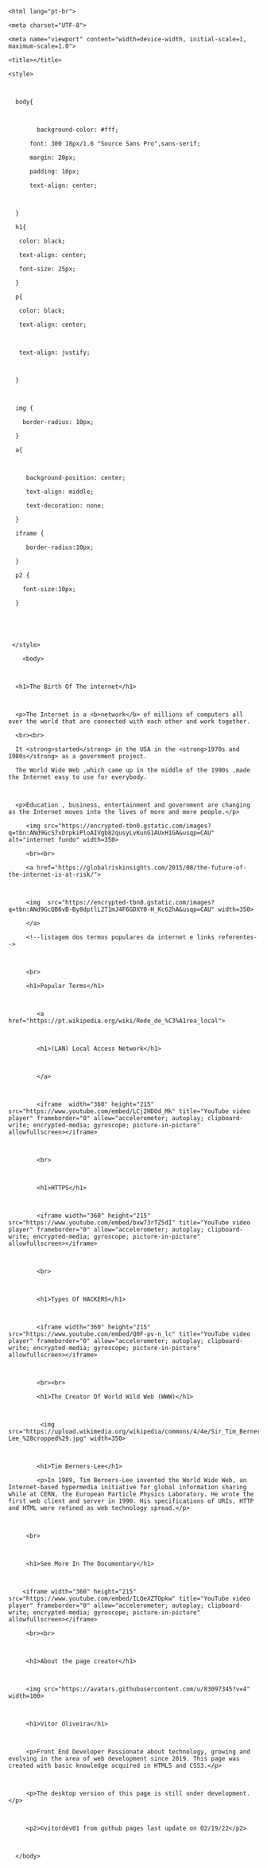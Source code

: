  <html>

    <html lang="pt-br">

    

  <head>

    <meta charset="UTF-8">

    <meta name="viewport" content="width=device-width, initial-scale=1, maximum-scale=1.0">

    <title></title>

    <style>

       

      body{

      

	        background-color: #fff;

          font: 300 18px/1.6 "Source Sans Pro",sans-serif;

          margin: 20px;

          padding: 10px;

          text-align: center;

	     

      }

      h1{    

       color: black;

       text-align: center;

       font-size: 25px;

      }

      p{

       color: black;

       text-align: center;

      

       text-align: justify;

       

      }

      

      img {

        border-radius: 10px;

      }

      a{

         

         background-position: center;

         text-align: middle; 

         text-decoration: none;

      }

      iframe {

         border-radius:10px;

      }

      p2 {

        font-size:10px;

      }

    

  

     </style>

  

  </head>

  

        <body>

      

      <h1>The Birth Of The internet</h1>

      

      <p>The Internet is a <b>network</b> of millions of computers all over the world that are connected with each other and work together.

      <br><br>

      It <strong>started</strong> in the USA in the <strong>1970s and 1980s</strong> as a government project. 

      The World Wide Web ,which came up in the middle of the 1990s ,made the Internet easy to use for everybody.

        

      <p>Education , business, entertainment and government are changing as the Internet moves into the lives of more and more people.</p>

         <img src="https://encrypted-tbn0.gstatic.com/images?q=tbn:ANd9GcS7xDrpkiPloAIVgb82qusyLvKunG1AUxH1GA&usqp=CAU" alt="internet fundo" width=350>

         <br><br>

         <a href="https://globalriskinsights.com/2015/08/the-future-of-the-internet-is-at-risk/">

         

         <img  src="https://encrypted-tbn0.gstatic.com/images?q=tbn:ANd9GcQB6vB-By8dptlL2T1mJ4F6GDXY0-H_Kc62hA&usqp=CAU" width=350>

         </a>

         <!--listagem dos termos populares da internet e links referentes-->

         

         <br>

         <h1>Popular Terms</h1>

  

            <a href="https://pt.wikipedia.org/wiki/Rede_de_%C3%A1rea_local">

            

            <h1>(LAN) Local Access Network</h1>

          

            </a>

            

            <iframe  width="360" height="215" src="https://www.youtube.com/embed/LCj2HDOd_Mk" title="YouTube video player" frameborder="0" allow="accelerometer; autoplay; clipboard-write; encrypted-media; gyroscope; picture-in-picture" allowfullscreen></iframe>

            

            <br>

  

            <h1>HTTPS</h1>

            

            <iframe width="360" height="215" src="https://www.youtube.com/embed/bxw73rTZSdI" title="YouTube video player" frameborder="0" allow="accelerometer; autoplay; clipboard-write; encrypted-media; gyroscope; picture-in-picture" allowfullscreen></iframe>

  

            <br>

  

            <h1>Types Of HACKERS</h1>

            

            <iframe width="360" height="215" src="https://www.youtube.com/embed/Q0F-pv-n_lc" title="YouTube video player" frameborder="0" allow="accelerometer; autoplay; clipboard-write; encrypted-media; gyroscope; picture-in-picture" allowfullscreen></iframe>

            

            <br><br>

            <h1>The Creator Of World Wild Web (WWW)</h1>

          

             <img src="https://upload.wikimedia.org/wikipedia/commons/4/4e/Sir_Tim_Berners-Lee_%28cropped%29.jpg" width=350>

            

            <h1>Tim Berners-Lee</h1>

            <p>In 1989, Tim Berners-Lee invented the World Wide Web, an Internet-based hypermedia initiative for global information sharing while at CERN, the European Particle Physics Laboratory. He wrote the first web client and server in 1990. His specifications of URIs, HTTP and HTML were refined as web technology spread.</p>

       

         <br>

     

         <h1>See More In The Documentary</h1>

         

        <iframe width="360" height="215" src="https://www.youtube.com/embed/ILQeXZTOpkw" title="YouTube video player" frameborder="0" allow="accelerometer; autoplay; clipboard-write; encrypted-media; gyroscope; picture-in-picture" allowfullscreen></iframe>

         <br><br>

         

         <h1>About the page creator</h1>

         

         <img src="https://avatars.githubusercontent.com/u/83097345?v=4" width=100>

         

         <h1>Vitor Oliveira</h1>

         

         <p>Front End Developer Passionate about technology, growing and evolving in the area of web development since 2019. This page was created with basic knowledge acquired in HTML5 and CSS3.</p>

         

         <p>The desktop version of this page is still under development.</p>

         

         <p2>©vitordev01 from guthub pages last update on 02/19/22</p2>

         

      </body>

</html>
